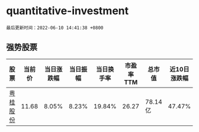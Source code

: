 # quantitative-investment

`最后更新时间：2022-06-10 14:41:38 +0800`

## 强势股票

|股票|当前价|当日涨跌幅|当日振幅|当日换手率|市盈率TTM|总市值|近10日涨跌幅|
|----|----|----|----|----|----|----|----|
|[粤桂股份](https://xueqiu.com/S/SZ000833)|11.68|8.05%|8.23%|19.84%|26.27|78.14亿|47.47%|
